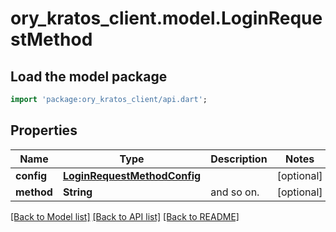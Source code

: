 # ory_kratos_client.model.LoginRequestMethod

## Load the model package
```dart
import 'package:ory_kratos_client/api.dart';
```

## Properties
Name | Type | Description | Notes
------------ | ------------- | ------------- | -------------
**config** | [**LoginRequestMethodConfig**](LoginRequestMethodConfig.md) |  | [optional] 
**method** | **String** | and so on. | [optional] 

[[Back to Model list]](../README.md#documentation-for-models) [[Back to API list]](../README.md#documentation-for-api-endpoints) [[Back to README]](../README.md)


